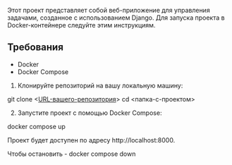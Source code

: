 Этот проект представляет собой веб-приложение для управления задачами, созданное с использованием Django. 
Для запуска проекта в Docker-контейнере следуйте этим инструкциям.

## Требования

- Docker
- Docker Compose

1. Клонируйте репозиторий на вашу локальную машину:

git clone <[URL-вашего-репозитория](https://github.com/ushakovda/task_manager)>
cd <папка-с-проектом>

2. Запустите проект с помощью Docker Compose:

docker compose up

Проект будет доступен по адресу http://localhost:8000.

Чтобы остановить - docker compose down
